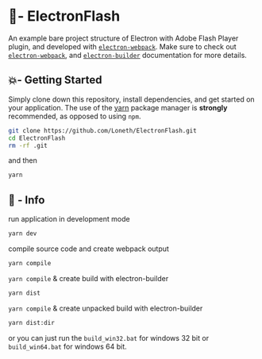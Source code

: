 # 📝- ElectronFlash
An example bare project structure of Electron with Adobe Flash Player plugin, and developed with [`electron-webpack`](https://github.com/electron-userland/electron-webpack). Make sure to check out [`electron-webpack`](https://webpack.electron.build/), and [`electron-builder`](https://www.electron.build/) documentation for more details.

## 💥- Getting Started
Simply clone down this repository, install dependencies, and get started on your application. The use of the [yarn](https://yarnpkg.com/) package manager is **strongly** recommended, as opposed to using `npm`.

```bash
git clone https://github.com/Loneth/ElectronFlash.git
cd ElectronFlash
rm -rf .git
```

and then 
```bash
yarn
```

## 🦄 - Info
run application in development mode
```bash
yarn dev
```
compile source code and create webpack output
```bash
yarn compile
```
`yarn compile` & create build with electron-builder
```bash
yarn dist
```
`yarn compile` & create unpacked build with electron-builder
```bash
yarn dist:dir
```
or you can just run the `build_win32.bat` for windows 32 bit or `build_win64.bat` for windows 64 bit.
